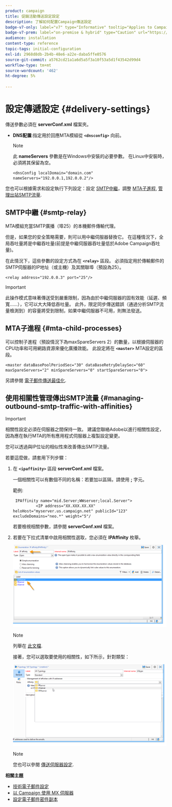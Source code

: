 ```yaml
---
product: campaign
title: 促銷活動傳送設定設定
description: 了解如何配置Campaign傳送設定
badge-v7-only: label="v7" type="Informative" tooltip="Applies to Campaign Classic v7 only"
badge-v7-prem: label="on-premise & hybrid" type="Caution" url="https://experienceleague.adobe.com/docs/campaign-classic/using/installing-campaign-classic/architecture-and-hosting-models/hosting-models-lp/hosting-models.html?lang=en" tooltip="Applies to on-premise and hybrid deployments only"
audience: installation
content-type: reference
topic-tags: initial-configuration
exl-id: 2968d8db-2b4b-48e6-a22e-daba5ffe0576
source-git-commit: a5762cd21a1a6d5a5f3a10f53a5d1f43542d99d4
workflow-type: tm+mt
source-wordcount: '462'
ht-degree: 5%

---
```


# 設定傳遞設定 {#delivery-settings}



傳送參數必須在 **serverConf.xml** 檔案夾。

* **DNS配置**:指定用於回應MTA模組從 **`<dnsconfig>`** 向前。

   >[!NOTE]
   >
   >此 **nameServers** 參數是在Windows中安裝的必要參數。 在Linux中安裝時，必須將其保留為空。

   ```
   <dnsConfig localDomain="domain.com" nameServers="192.0.0.1,192.0.0.2"/>
   ```

您也可以根據需求和設定執行下列設定：設定 [SMTP中繼](#smtp-relay)，調整 [MTA子進程](#mta-child-processes), [管理出站SMTP流量](#managing-outbound-smtp-traffic-with-affinities).

## SMTP中繼 {#smtp-relay}

MTA模組充當SMTP廣播（埠25）的本機郵件傳輸代理。

但是，如果您的安全策略需要，則可以用中繼伺服器替換它。 在這種情況下，全局吞吐量將是中繼吞吐量(前提是中繼伺服器吞吐量低於Adobe Campaign吞吐量)。

在此情況下，這些參數的設定方式為在 **`<relay>`** 區段。 必須指定用於傳輸郵件的SMTP伺服器的IP地址（或主機）及其關聯埠（預設為25）。

```
<relay address="192.0.0.3" port="25"/>
```

>[!IMPORTANT]
>
>此操作模式意味著傳送受到嚴重限制，因為由於中繼伺服器的固有效能（延遲、頻寬……），它可以大大降低吞吐量。 此外，限定同步傳送錯誤（通過分析SMTP流量檢測到）的容量將受到限制，如果中繼伺服器不可用，則無法發送。

## MTA子進程 {#mta-child-processes}

可以控制子進程（預設情況下為maxSpareServers 2）的數量，以根據伺服器的CPU功率和可用網路資源來優化廣播效能。 此設定將在 **`<master>`** MTA設定的區段。

```
<master dataBasePoolPeriodSec="30" dataBaseRetryDelaySec="60" maxSpareServers="2" minSpareServers="0" startSpareServers="0">
```

另請參閱 [電子郵件傳送最佳化](../../installation/using/email-deliverability.md#email-sending-optimization).

## 使用相關性管理傳出SMTP流量 {#managing-outbound-smtp-traffic-with-affinities}

>[!IMPORTANT]
>
>相關性設定必須在伺服器之間保持一致。 建議您聯絡Adobe以進行相關性設定，因為應在執行MTA的所有應用程式伺服器上複製設定變更。

您可以透過與IP位址的相似性來改善傳出SMTP流量。

若要這麼做，請套用下列步驟：

1. 在 **`<ipaffinity>`** 區段 **serverConf.xml** 檔案。

   一個相關性可以有數個不同的名稱：若要加以區隔，請使用 **;** 字元。

   範例:

   ```
    IPAffinity name="mid.Server;WWserver;local.Server">
             <IP address="XX.XXX.XX.XX" heloHost="myserver.us.campaign.net" publicId="123" excludeDomains="neo.*" weight="5"/
   ```

   若要檢視相關參數，請參閱 **serverConf.xml** 檔案。

1. 若要在下拉式清單中啟用相關性選取，您必須在 **IPAffinity** 枚舉。

   ![](assets/ipaffinity_enum.png)

   >[!NOTE]
   >
   >列舉在 [此文檔](../../platform/using/managing-enumerations.md).

   接著，您可以選取要使用的相關性，如下所示，針對類型：

   ![](assets/ipaffinity_typology.png)

   >[!NOTE]
   >
   >您也可以參閱 [傳送伺服器設定](../../installation/using/email-deliverability.md#delivery-server-configuration).

**相關主題**
* [技術電子郵件設定](email-deliverability.md)
* [以 Campaign 使用 MX 伺服器](using-mx-servers.md)
* [設定電子郵件密件副本](email-archiving.md)
